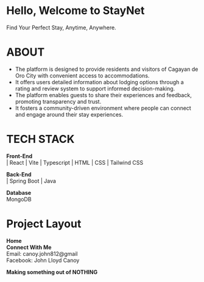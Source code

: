 # Hello, Welcome to StayNet
Find Your Perfect Stay, Anytime, Anywhere.

# ABOUT
- The platform is designed to provide residents and visitors of Cagayan de Oro City with convenient access to accommodations.
- It offers users detailed information about lodging options through a rating and review system to support informed decision-making.
- The platform enables guests to share their experiences and feedback, promoting transparency and trust.
- It fosters a community-driven environment where people can connect and engage around their stay experiences.

# TECH STACK

**Front-End**<br>
| React | Vite | Typescript | HTML | CSS | Tailwind CSS

**Back-End**<br>
| Spring Boot | Java

**Database**<br>
MongoDB


# Project Layout

**Home**
<br>
**Connect With Me**<br>
Email: canoy.john812@gmail<br>
Facebook: John Lloyd Canoy<br>

**Making something out of NOTHING**
